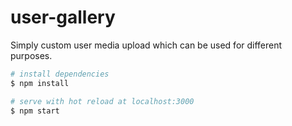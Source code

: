 # user-gallery

Simply custom user media upload which can be used for different purposes.

```bash
# install dependencies
$ npm install

# serve with hot reload at localhost:3000
$ npm start
```
